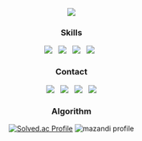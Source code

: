 <p align="center">
<img src="https://capsule-render.vercel.app/api?type=waving&color=auto&height=108&section=header" />
</p>

<!-- 주석
![header](https://capsule-render.vercel.app/api?type=waving&color=auto&height=300&section=header&text=capsule%20render&fontSize=90&animation=fadeIn&fontAlignY=38&desc=Decorate%20GitHub%20Profile%20or%20any%20Repo%20like%20me!&descAlignY=51&descAlign=62)

<a href="https://mature-deal-e14.notion.site/a6a7436aea5a434ca060395727202fcd"><img src="https://img.shields.io/badge/Notion-000000?style=flat-badge&logo=notion&logoColor=white"/></a>
-->
<!-- 주석
<p align="center">
  I'm interested in <b>Artificial Intelligence</b>, <b>Natural Language Processing</b> and <b>History</b>.<br/>
  I majored in e-Business and Business Administration.<br/>
  
</p>
-->

<h3 align="center"><b>Skills</b></h3>
<p align="center">
  <img src="https://img.shields.io/badge/Python-3776AB?style=flat-square&logo=Python&logoColor=white"/> &nbsp 
  <img src="https://img.shields.io/badge/PyTorch-EE4C2C?style=flat-square&logo=PyTorch&logoColor=white"/> &nbsp
  <img src="https://img.shields.io/badge/R-276DC3?style=flat-square&logo=R&logoColor=white"/> &nbsp
  <img src="https://img.shields.io/badge/LangChain-1C3C3C?style=flat-square&logo=LangChain&logoColor=white"/> &nbsp
</p>
  
<h3 align="center"><b>Contact</b></h3>
<p align="center">
<a href="mailto:nhk221gu@gmail.com"><img src="https://img.shields.io/badge/Gmail-EA4335?style=flat-square&logo=Gmail&logoColor=white"/></a> &nbsp
<a href="https://www.instagram.com/bcnhk/"><img src="https://img.shields.io/badge/instagram-E4405F?style=flat-square&logo=instagram&logoColor=white"/></a> &nbsp
<a href="https://www.linkedin.com/in/nhrwv/"><img src="https://img.shields.io/badge/LinkedIn-0A66C2?style=flat-square&logo=LinkedIn&logoColor=white"/></a> &nbsp
<a href="https://mature-deal-e14.notion.site/a6a7436aea5a434ca060395727202fcd"><img src="https://img.shields.io/badge/Notion-000000?style=flat-square&logo=notion&logoColor=white"/></a>
</p>




<!--
BOJ : [nhk9503](https://www.acmicpc.net/user/nhk9503) <br/>

AtCoder : [NHRWV](https://atcoder.jp/users/NHRWV)

Codeforces : [NHRWV](https://codeforces.com/profile/NHRWV) 
[![Solved.ac Profile](http://mazassumnida.wtf/api/v2/generate_badge?boj=nhk9503)](https://solved.ac/nhk9503/)
-->






<h3 align="center">Algorithm</h3> 
<div align="center">  
  
[![Solved.ac Profile](http://mazassumnida.wtf/api/v2/generate_badge?boj=nhk9503)](https://solved.ac/nhk9503/)
![mazandi profile](http://mazandi.herokuapp.com/api?handle=nhk9503) 

</div>


<!--
<h3 align="center">Algorithm</h3> 
<p align="center">  
  <img src="http://mazassumnida.wtf/api/v2/generate_badge?boj=nhk9503"> &nbsp
  <img src="http://mazandi.herokuapp.com/api?handle=nhk9503">
  
</p>
-->
